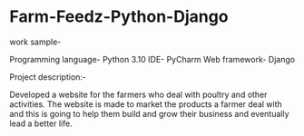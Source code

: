 # Farm-Feedz-Python-Django

work sample-

Programming language- Python 3.10
IDE- PyCharm
Web framework- Django

Project description:-

Developed a website for the farmers who deal with poultry and other activities. The website is made to market the products a farmer deal with and this is going to help them build and grow their business and eventually lead a better life.
